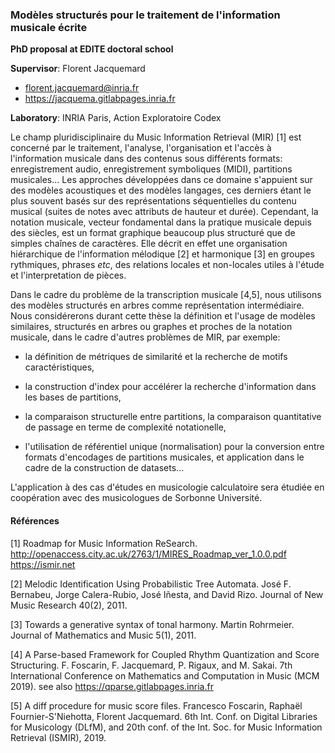 ### Modèles structurés pour le traitement de l'information musicale écrite

**PhD proposal at EDITE doctoral school**

**Supervisor**: Florent Jacquemard

- florent.jacquemard@inria.fr
- https://jacquema.gitlabpages.inria.fr

**Laboratory**: INRIA Paris, Action Exploratoire Codex

Le champ pluridisciplinaire du Music Information Retrieval (MIR) [1] est concerné par le traitement, l'analyse, l'organisation et l'accès à l'information musicale dans des contenus sous différents formats: enregistrement audio, enregistrement symboliques (MIDI), partitions musicales...
Les approches développées dans ce domaine s'appuient sur des modèles acoustiques et des modèles langages, ces derniers étant le plus souvent basés sur des représentations séquentielles du contenu musical (suites de notes avec attributs de hauteur et durée). Cependant, la notation musicale, vecteur fondamental dans la pratique musicale depuis des siècles, est un format graphique beaucoup plus structuré que de simples chaînes de caractères. Elle décrit en effet une organisation hiérarchique de l'information mélodique [2] et harmonique [3] en groupes rythmiques, phrases *etc*, des relations locales et non-locales utiles à l'étude et l'interpretation de pièces.

Dans le cadre du problème de la transcription musicale [4,5], nous utilisons des modèles structurés en arbres comme représentation intermédiaire. Nous considérerons durant cette thèse la définition et l'usage de modèles similaires, structurés en arbres ou graphes et proches de la notation musicale, dans le cadre d'autres problèmes de MIR, par exemple:

- la définition de métriques de similarité et la recherche de motifs caractéristiques,

- la construction d'index pour accélérer la recherche d'information dans les bases de partitions,

- la comparaison structurelle entre partitions, 
la comparaison quantitative de passage en terme de complexité notationelle,

- l'utilisation de référentiel unique (normalisation) pour la conversion entre formats d'encodages de partitions musicales, et application dans le cadre de la construction de datasets...

L'application à des cas d'études en musicologie calculatoire sera étudiée en coopération avec des musicologues de Sorbonne Université.

#### Références

[1] Roadmap for Music Information ReSearch.
      http://openaccess.city.ac.uk/2763/1/MIRES_Roadmap_ver_1.0.0.pdf
      https://ismir.net

[2] Melodic Identification Using Probabilistic Tree Automata. José F. Bernabeu, Jorge Calera-Rubio, José Iñesta, and David Rizo. Journal of New Music Research 40(2), 2011.

[3] Towards a generative syntax of tonal harmony. Martin Rohrmeier. Journal of Mathematics and Music 5(1), 2011.

[4] A Parse-based Framework for Coupled Rhythm Quantization and Score Structuring. F. Foscarin, F. Jacquemard, P. Rigaux, and M. Sakai. 7th International Conference on Mathematics and Computation in Music (MCM 2019). see also https://qparse.gitlabpages.inria.fr 

[5] A diff procedure for music score files. Francesco Foscarin, Raphaël Fournier-S'Niehotta, Florent Jacquemard. 6th Int. Conf. on Digital Libraries for Musicology (DLfM), and 20th conf. of the Int. Soc. for Music Information Retrieval (ISMIR), 2019.

